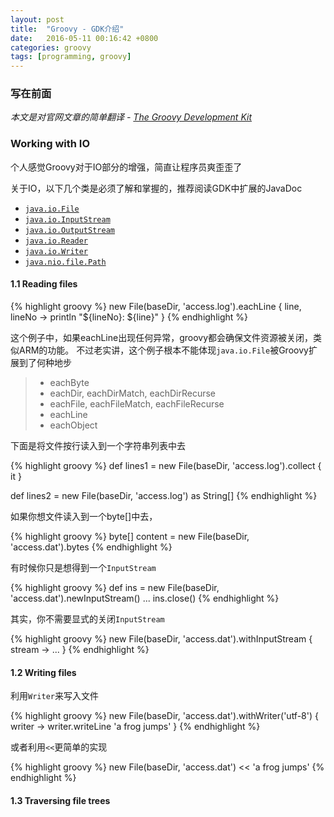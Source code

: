 ```yaml
---
layout: post
title:  "Groovy - GDK介绍"
date:   2016-05-11 00:16:42 +0800
categories: groovy
tags: [programming, groovy]
---
```

### 写在前面

_本文是对官网文章的简单翻译 - [The Groovy Development Kit](http://groovy-lang.org/groovy-dev-kit.html)_

### Working with IO

个人感觉Groovy对于IO部分的增强，简直让程序员爽歪歪了

关于IO，以下几个类是必须了解和掌握的，推荐阅读GDK中扩展的JavaDoc

* [`java.io.File`](http://docs.groovy-lang.org/latest/html/groovy-jdk/java/io/File.html)
* [`java.io.InputStream`](http://docs.groovy-lang.org/latest/html/groovy-jdk/java/io/InputStream.html)
* [`java.io.OutputStream`](http://docs.groovy-lang.org/latest/html/groovy-jdk/java/io/OutputStream.html)
* [`java.io.Reader`](http://docs.groovy-lang.org/latest/html/groovy-jdk/java/io/Reader.html)
* [`java.io.Writer`](http://docs.groovy-lang.org/latest/html/groovy-jdk/java/io/Writer.html)
* [`java.nio.file.Path`](http://docs.groovy-lang.org/latest/html/groovy-jdk/java/nio/file/Path.html)

#### 1.1 Reading files

{% highlight groovy %}
new File(baseDir, 'access.log').eachLine { line, lineNo ->
    println "${lineNo}: ${line}"
}
{% endhighlight %}

这个例子中，如果eachLine出现任何异常，groovy都会确保文件资源被关闭，类似ARM的功能。
不过老实讲，这个例子根本不能体现`java.io.File`被Groovy扩展到了何种地步

> * eachByte
> * eachDir, eachDirMatch, eachDirRecurse
> * eachFile, eachFileMatch, eachFileRecurse
> * eachLine
> * eachObject

下面是将文件按行读入到一个字符串列表中去

{% highlight groovy %}
def lines1 = new File(baseDir, 'access.log').collect { it }

def lines2 = new File(baseDir, 'access.log') as String[]
{% endhighlight %}

如果你想文件读入到一个byte[]中去，

{% highlight groovy %}
byte[] content = new File(baseDir, 'access.dat').bytes
{% endhighlight %}

有时候你只是想得到一个`InputStream`

{% highlight groovy %}
def ins = new File(baseDir, 'access.dat').newInputStream()
...
ins.close()
{% endhighlight %}

其实，你不需要显式的关闭`InputStream`

{% highlight groovy %}
new File(baseDir, 'access.dat').withInputStream { stream ->
  ...
}
{% endhighlight %}

#### 1.2 Writing files

利用`Writer`来写入文件

{% highlight groovy %}
new File(baseDir, 'access.dat').withWriter('utf-8') { writer ->
    writer.writeLine 'a frog jumps'
}
{% endhighlight %}

或者利用`<<`更简单的实现

{% highlight groovy %}
new File(baseDir, 'access.dat') << 'a frog jumps'
{% endhighlight %}

#### 1.3 Traversing file trees
